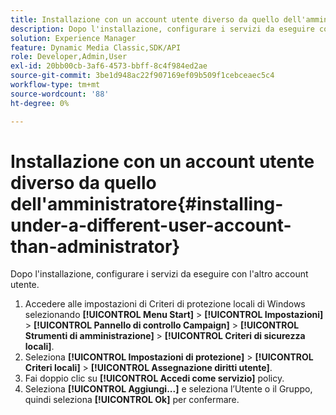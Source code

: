 ```yaml
---
title: Installazione con un account utente diverso da quello dell'amministratore
description: Dopo l'installazione, configurare i servizi da eseguire con l'altro account utente.
solution: Experience Manager
feature: Dynamic Media Classic,SDK/API
role: Developer,Admin,User
exl-id: 20bb00cb-3af6-4573-bbff-8c4f984ed2ae
source-git-commit: 3be1d948ac22f907169ef09b509f1cebceaec5c4
workflow-type: tm+mt
source-wordcount: '88'
ht-degree: 0%

---
```


# Installazione con un account utente diverso da quello dell&#39;amministratore{#installing-under-a-different-user-account-than-administrator}

Dopo l&#39;installazione, configurare i servizi da eseguire con l&#39;altro account utente.

1. Accedere alle impostazioni di Criteri di protezione locali di Windows selezionando **[!UICONTROL Menu Start]** > **[!UICONTROL Impostazioni]** > **[!UICONTROL Pannello di controllo Campaign]** > **[!UICONTROL Strumenti di amministrazione]** > **[!UICONTROL Criteri di sicurezza locali]**.
1. Seleziona **[!UICONTROL Impostazioni di protezione]** > **[!UICONTROL Criteri locali]** > **[!UICONTROL Assegnazione diritti utente]**.
1. Fai doppio clic su **[!UICONTROL Accedi come servizio]** policy.
1. Seleziona **[!UICONTROL Aggiungi...]** e seleziona l’Utente o il Gruppo, quindi seleziona **[!UICONTROL Ok]** per confermare.
